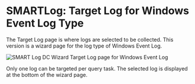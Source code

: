 # SMARTLog: Target Log for Windows Event Log Type

The Target Log page is where logs are selected to be collected. This version is a wizard page for the log type of Windows Event Log.

![SMART Log DC Wizard Target Log page for Windows Event Log](/img/product_docs/accessanalyzer/accessanalyzer/enterpriseauditor/admin/datacollector/smartlog/targetlogtype/targetlogwindowsevent.png)

Only one log can be targeted per query task. The selected log is displayed at the bottom of the wizard page.
